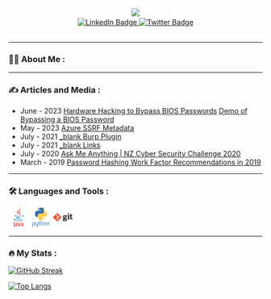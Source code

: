<div id="header" align="center">
  <img src="https://media3.giphy.com/media/xTiIzJSKB4l7xTouE8/giphy.gif" />
</div>

<div id="badges" align="center">
  <a href="https://www.linkedin.com/in/dajnewin">
    <img src="https://img.shields.io/badge/LinkedIn-blue?style=for-the-badge&logo=linkedin&logoColor=white" alt="LinkedIn Badge"/>
  </a>
  <a href="https://twitter.com/dajnewin">
    <img src="https://img.shields.io/badge/Twitter-blue?style=for-the-badge&logo=twitter&logoColor=white" alt="Twitter Badge"/>
  </a>
</div>

<div id="views" align="center">
  <img src="https://komarev.com/ghpvc/?username=cptwin&style=flat-square&color=blue" alt="" />
</div>

---

### :man_technologist: About Me :


---

### :writing_hand: Articles and Media :

- June - 2023 [Hardware Hacking to Bypass BIOS Passwords](https://cybercx.co.nz/bypassing-bios-password/) [Demo of Bypassing a BIOS Password](https://www.youtube.com/watch?v=ZUveltwwldo)
- May - 2023 [Azure SSRF Metadata](https://cybercx.co.nz/azure-ssrf-metadata/)
- July - 2021 [_blank Burp Plugin](https://cptwin.lolnet.co.nz/post/2021-07-24-_blank-burp-plugin/)
- July - 2021 [_blank Links](https://cptwin.lolnet.co.nz/post/2021-07-17-underscoreblanklinks/)
- July - 2020 [Ask Me Anything | NZ Cyber Security Challenge 2020](https://www.youtube.com/watch?v=iuRjqiHmWe8)
- March - 2019 [Password Hashing Work Factor Recommendations in 2019](https://cptwin.lolnet.co.nz/post/2019-03-02-password-hashing-work-factor-recommendations-in-2019/)

---

### :hammer_and_wrench: Languages and Tools :

<div>
  <img src="https://github.com/devicons/devicon/blob/master/icons/java/java-original-wordmark.svg" title="Java" alt="Java" width="40" height="40"/>
  <img src="https://github.com/devicons/devicon/blob/master/icons/python/python-original-wordmark.svg" title="Python" alt="Python" width="40" height="40"/>
  <img src="https://github.com/devicons/devicon/blob/master/icons/git/git-original-wordmark.svg" title="Git" **alt="Git" width="40" height="40"/>
  
</div>
  

---

### :fire: My Stats :

  [![GitHub Streak](https://github-readme-streak-stats.herokuapp.com?user=cptwin&theme=dark)]()
  
  [![Top Langs](https://github-readme-stats.vercel.app/api/top-langs/?username=cptwin&layout=compact&theme=vision-friendly-dark)]()
